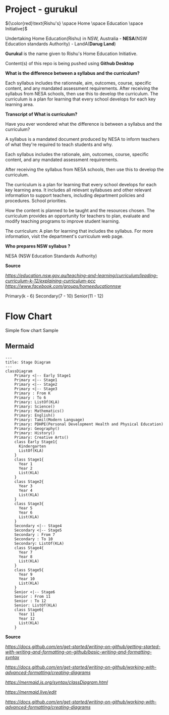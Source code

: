 # Project - gurukul
${\color{red}\text{Rishu's} \space Home \space Education \space Initiative}$

Undertaking Home Education(Rishu) in NSW, Australia - **NESA**(NSW Education standards Authority) - LandA(**Darug Land**)  

**Gurukul** is the name given to Rishu's Home Education Initiative. 

Content(s) of this repo is being pushed using **Github Desktop**


**What is the difference between a syllabus and the curriculum?**


Each syllabus includes the rationnale, aim, outcomes, course, specific content, and any mandated assessment requirements. After receiving the syllabus from NESA schools, then use this to develop the curriculum. The curriculum is a plan for learning that every school develops for each key learning area.

**Transcript of What is curriculum?**


Have you ever wondered what the difference is between a syllabus and the curriculum?

A syllabus is a mandated document produced by NESA to inform teachers of what they're required to teach students and why.

Each syllabus includes the rationale, aim, outcomes, course, specific content, and any mandated assessment requirements.

After receiving the syllabus from NESA schools, then use this to develop the curriculum.

The curriculum is a plan for learning that every school develops for each key learning area. It includes all relevant syllabuses and other relevant information to support teachers, including department policies and procedures. School priorities.

How the content is planned to be taught and the resources chosen. The curriculum provides an opportunity for teachers to plan, evaluate and modify teaching programs to improve student learning.

The curriculum: A plan for learning that includes the syllabus. For more information, visit the department's curriculum web page.

**Who prepares NSW syllabus ?**


NESA (NSW Education Standards Authority)


**Source**

 
_https://education.nsw.gov.au/teaching-and-learning/curriculum/leading-curriculum-k-12/explaining-curriculum-pcc_
_https://www.facebook.com/groups/homeeducationnsw_

Primary(k - 6)
Secondary(7 - 10)
Senior(11 - 12)

# Flow Chart

Simple flow chart Sample

## Mermaid

```mermaid
---
title: Stage Diagram
---
classDiagram
    Primary <|-- Early Stage1
    Primary <|-- Stage1
    Primary <|-- Stage2
	Primary <|-- Stage3
    Primary : From K
    Primary : To 6
    Primary: ListOf(KLA)
	Primary: Science()
	Primary: Mathematics()
	Primary: English()
	Primary: Tamil(Modern Language)
	Primary: PDHPE(Personal Development Health and Physical Education)
	Primary: Geography()
	Primary: History()
	Primary: Creative Arts()
    class Early Stage1{
      Kindergarten
      ListOf(KLA)
    }
    class Stage1{
      Year 1
	  Year 2
      List(KLA)
    }
    class Stage2{
      Year 3
	  Year 4
      List(KLA)
    }
	class Stage3{
      Year 5
	  Year 6
      List(KLA)
    }
	Secondary <|-- Stage4
    Secondary <|-- Stage5
    Secondary : From 7
    Secondary : To 10
    Secondary: ListOf(KLA)
    class Stage4{
      Year 7
	  Year 8
      List(KLA)
    }
    class Stage5{
      Year 9
	  Year 10
      List(KLA)
    }
	Senior <|-- Stage6
    Senior : From 11
    Senior : To 12
    Senior: ListOf(KLA)
    class Stage6{
      Year 11
	  Year 12
      List(KLA)
    }
```

**Source**


_https://docs.github.com/en/get-started/writing-on-github/getting-started-with-writing-and-formatting-on-github/basic-writing-and-formatting-syntax_

_https://docs.github.com/en/get-started/writing-on-github/working-with-advanced-formatting/creating-diagrams_

_https://mermaid.js.org/syntax/classDiagram.html_

_https://mermaid.live/edit_

_https://docs.github.com/en/get-started/writing-on-github/working-with-advanced-formatting/creating-diagrams_
